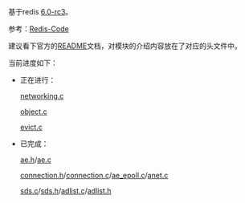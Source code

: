 基于redis [6.0-rc3](https://github.com/antirez/redis/archive/6.0-rc3.tar.gz)。

参考：[Redis-Code](https://github.com/linyiqun/Redis-Code)

建议看下官方的[README](./README-Original.md)文档，对模块的介绍内容放在了对应的头文件中。

当前进度如下：

- 正在进行：

  [networking.c](./src/networking.c)

  [object.c](./src/object.c)

  [evict.c](./src/evict.c)

- 已完成：

  [ae.h](./src/ae.h)/[ae.c](./src/ae.c)

  [connection.h](./src/connection.h)/[connection.c](./src/connection.c)/[ae_epoll.c](./src/ae_epoll.c)/[anet.c](./src/anet.c)

  [sds.c](./src/sds.c)/[sds.h](./src/sds.h)/[adlist.c](./src/adlist.c)/[adlist.h](./src/adlist.h)